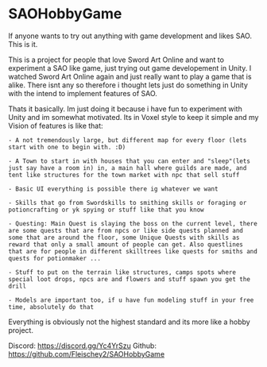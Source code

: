 # SAOHobbyGame
If anyone wants to try out anything with game development and likes SAO. This is it.

This is a project for people that love Sword Art Online and want to experiment a SAO like game, just trying out game developement in Unity. 
I watched Sword Art Online again and just really want to play a game that is alike. There isnt any so therefore i thought lets just do something in Unity with the intend to implement features of SAO. 

Thats it basically. Im just doing it because i have fun to experiment with Unity and im somewhat motivated. Its in Voxel style to keep it simple and my Vision of features is like that:

    - A not tremendously large, but different map for every floor (lets start with one to begin with. :D) 

    - A Town to start in with houses that you can enter and "sleep"(lets just say have a room in) in, a main hall where guilds are made, and tent like structures for the town market with npc that sell stuff 

    - Basic UI everything is possible there ig whatever we want

    - Skills that go from Swordskills to smithing skills or foraging or potioncrafting or yk spying or stuff like that you know

    - Questing: Main Quest is slaying the boss on the current level, there are some quests that are from npcs or like side quests planned and some that are around the floor, some Unique Quests with skills as reward that only a small amount of people can get. Also questlines that are for people in different skilltrees like quests for smiths and quests for potionmaker ...
    
    - Stuff to put on the terrain like structures, camps spots where special loot drops, npcs are and flowers and stuff spawn you get the drill

    - Models are important too, if u have fun modeling stuff in your free time, absolutely do that 

Everything is obviously not the highest standard and its more like a hobby project.

Discord: https://discord.gg/Yc4YrSzu
Github: https://github.com/Fleischey2/SAOHobbyGame
